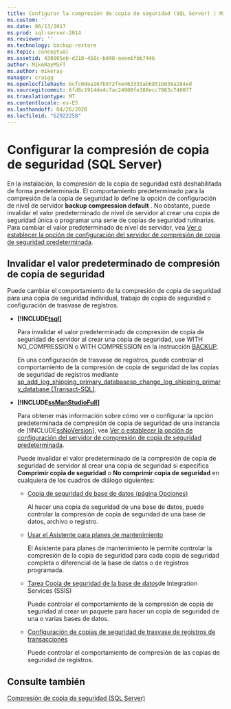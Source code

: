```yaml
---
title: Configurar la compresión de copia de seguridad (SQL Server) | Microsoft Docs
ms.custom: ''
ms.date: 06/13/2017
ms.prod: sql-server-2014
ms.reviewer: ''
ms.technology: backup-restore
ms.topic: conceptual
ms.assetid: 430905eb-d218-458c-bd48-aeee6fbb7446
author: MikeRayMSFT
ms.author: mikeray
manager: craigg
ms.openlocfilehash: bcfc0dea167b972f4e463333ab6851b038a284ed
ms.sourcegitcommit: 6fd8c1914de4c7ac24900fe388ecc7883c740077
ms.translationtype: MT
ms.contentlocale: es-ES
ms.lasthandoff: 04/26/2020
ms.locfileid: "62922258"
---
```

# <a name="configure-backup-compression-sql-server"></a>Configurar la compresión de copia de seguridad (SQL Server)
  En la instalación, la compresión de la copia de seguridad está deshabilitada de forma predeterminada. El comportamiento predeterminado para la compresión de la copia de seguridad lo define la opción de configuración de nivel de servidor **backup compression default** . No obstante, puede invalidar el valor predeterminado de nivel de servidor al crear una copia de seguridad única o programar una serie de copias de seguridad rutinarias. Para cambiar el valor predeterminado de nivel de servidor, vea [Ver o establecer la opción de configuración del servidor de compresión de copia de seguridad predeterminada](../../database-engine/configure-windows/view-or-configure-the-backup-compression-default-server-configuration-option.md).  
  
## <a name="override-the-backup-compression-default"></a>Invalidar el valor predeterminado de compresión de copia de seguridad  
 Puede cambiar el comportamiento de la compresión de copia de seguridad para una copia de seguridad individual, trabajo de copia de seguridad o configuración de trasvase de registros.  
  
-   **[!INCLUDE[tsql](../../includes/tsql-md.md)]**  
  
     Para invalidar el valor predeterminado de compresión de copia de seguridad de servidor al crear una copia de seguridad, use WITH NO_COMPRESSION o WITH COMPRESSION en la instrucción [BACKUP](/sql/t-sql/statements/backup-transact-sql).  
  
     En una configuración de trasvase de registros, puede controlar el comportamiento de la compresión de copia de seguridad de las copias de seguridad de registros mediante [sp_add_log_shipping_primary_database](/sql/relational-databases/system-stored-procedures/sp-add-log-shipping-primary-database-transact-sql)[sp_change_log_shipping_primary_database &#40;Transact-SQL&#41;](/sql/relational-databases/system-stored-procedures/sp-change-log-shipping-primary-database-transact-sql).  
  
-   **[!INCLUDE[ssManStudioFull](../../includes/ssmanstudiofull-md.md)]**  
  
     Para obtener más información sobre cómo ver o configurar la opción predeterminada de compresión de copia de seguridad de una instancia de [!INCLUDE[ssNoVersion](../../includes/ssnoversion-md.md)], vea [Ver o establecer la opción de configuración del servidor de compresión de copia de seguridad predeterminada](../../database-engine/configure-windows/view-or-configure-the-backup-compression-default-server-configuration-option.md).  
  
     Puede invalidar el valor predeterminado de la compresión de copia de seguridad de servidor al crear una copia de seguridad si especifica **Comprimir copia de seguridad** o **No comprimir copia de seguridad** en cualquiera de los cuadros de diálogo siguientes:  
  
    -   [Copia de seguridad de base de datos (página Opciones)](back-up-database-backup-options-page.md)  
  
         Al hacer una copia de seguridad de una base de datos, puede controlar la compresión de copia de seguridad de una base de datos, archivo o registro.  
  
    -   [Usar el Asistente para planes de mantenimiento](../maintenance-plans/use-the-maintenance-plan-wizard.md)  
  
         El Asistente para planes de mantenimiento le permite controlar la compresión de la copia de seguridad para cada copia de seguridad completa o diferencial de la base de datos o de registros programada.  
  
    -   [Tarea Copia de seguridad de la base de datos](../../integration-services/control-flow/back-up-database-task.md)de Integration Services (SSIS)  
  
         Puede controlar el comportamiento de la compresión de copia de seguridad al crear un paquete para hacer un copia de seguridad de una o varias bases de datos.  
  
    -   [Configuración de copias de seguridad de trasvase de registros de transacciones](../databases/log-shipping-transaction-log-backup-settings.md)  
  
         Puede controlar el comportamiento de compresión de las copias de seguridad de registros.  
  
  
## <a name="see-also"></a>Consulte también  
 [Compresión de copia de seguridad &#40;SQL Server&#41;](backup-compression-sql-server.md)  
  
  
